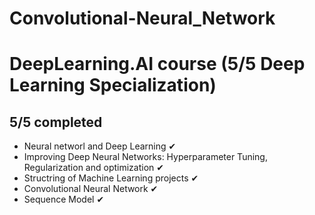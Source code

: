 # Convolutional-Neural_Network
# DeepLearning.AI course (5/5 Deep Learning Specialization)
## 5/5 completed
- Neural networl and Deep Learning ✔
- Improving Deep Neural Networks: Hyperparameter Tuning, Regularization and optimization ✔
- Structring of Machine Learning projects ✔
- Convolutional Neural Network ✔
- Sequence Model ✔

